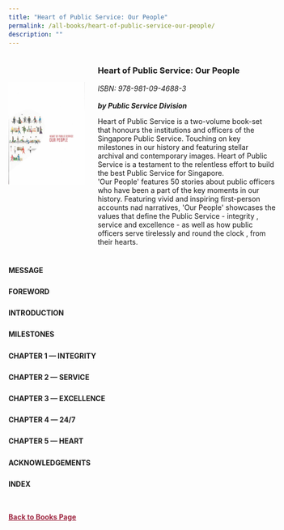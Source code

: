 ```yaml
---
title: "Heart of Public Service: Our People"
permalink: /all-books/heart-of-public-service-our-people/
description: ""
---
```

<style>


.grid-container {
	display: grid;
	grid-template-columns: 30% 70%;
	grid-gap: 5%
	}
	
img {
		object-fit: contain;
		width: 100%;
		height: 80%;
	}	

.chapter-divider {
	margin-top: 5%;
	}	
	
.back a
{
	color: #9f2943;
	font-weight: bold;
	
}	


</style>

<div class="grid-container">
	<div class="grid-child"><img src="/images/Books/Heart%20of%20Public%20Service%20Our%20People.jpg"></div>
	<div class="grid-child">
		<h3>Heart of Public Service: Our People</h3>
		<i>ISBN: 978-981-09-4688-3</i><br>
		<i></i><br>
		<b><i>by Public Service Division</i></b>
		<p>Heart of Public Service is a two-volume book-set that honours the institutions and officers of the Singapore Public Service. Touching on key milestones in our history and featuring stellar archival and contemporary images. Heart of Public Service is a testament to the relentless effort to build the best Public Service for Singapore. <br>'Our People' features 50 stories about public officers who have been a part of the key moments in our history. Featuring vivid and inspiring first-person accounts nad narratives, 'Our People' showcases the values that define the Public Service - integrity , service and excellence - as well as how public officers serve tirelessly and round the clock , from their hearts. </p>
	</div>

</div>

<div>

<div class="chapter-divider">
<p><b>MESSAGE</b></p>

</div>
	
<div class="chapter-divider">
<p><b>FOREWORD</b></p>

</div>
		
<div class="chapter-divider">
<p><b>INTRODUCTION</b></p>

</div>
	
<div class="chapter-divider">
<p><b>MILESTONES</b></p>

</div>
	
<div class="chapter-divider">
<p><b>CHAPTER 1 — INTEGRITY</b></p>

</div>
	

<div class="chapter-divider">
<p><b>CHAPTER 2 — SERVICE</b></p>

</div>


<div class="chapter-divider">
<p><b>CHAPTER 3 — EXCELLENCE</b></p>

</div>


<div class="chapter-divider">
<p><b>CHAPTER 4 — 24/7</b></p>

</div>
	
	
<div class="chapter-divider">
<p><b>CHAPTER 5 — HEART</b></p>

</div>	
	
<div class="chapter-divider">
<p><b>ACKNOWLEDGEMENTS</b></p>

</div>	
	
	
<div class="chapter-divider">
<p><b>INDEX</b></p>

</div>	
	
	

	
	
</div>



<br>
<br>
<div class="back">
<a href="/books/">Back to Books Page</a>	

</div>